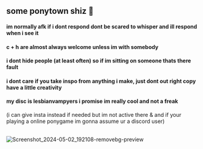 ## some ponytown shiz 🙉 
#### im normally afk if i dont respond dont be scared to whisper and ill respond when i see it
#### c + h are almost always welcome unless im with somebody 
#### i dont hide people (at least often) so if im sitting on someone thats there fault
#### i dont care if you take inspo from anything i make, just dont out right copy have a little creativity 
#### my disc is lesbianvampyers i promise im really cool and not a freak 
(i can give insta instead if needed but im not active there & and if your playing a online ponygame im gonna assume ur a discord user) 

⠀⠀⠀⠀⠀⠀⠀⠀⠀⠀⠀⠀⠀⠀⠀⠀⠀⠀⠀⠀⠀⠀⠀⠀![Screenshot_2024-05-02_192108-removebg-preview](https://github.com/cherryscented/cherryscented/assets/164149389/ffe7af45-6027-465e-b0cd-d21f2919c74d)


<!--
**cherryscented/cherryscented** is a ✨ _special_ ✨ repository because its `README.md` (this file) appears on your GitHub profile.

Here are some ideas to get you started:

- 🔭 I’m currently working on ...
- 🌱 I’m currently learning ...
- 👯 I’m looking to collaborate on ...
- 🤔 I’m looking for help with ...
- 💬 Ask me about ...
- 📫 How to reach me: ...
- 😄 Pronouns: ...
- ⚡ Fun fact: ...
-->
